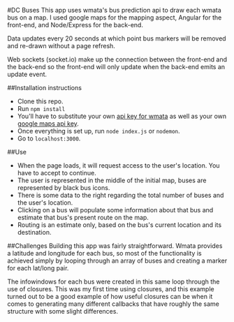 #DC Buses
This app uses wmata's bus prediction api to draw each wmata bus on a map.  I used google maps for the mapping aspect, Angular for the front-end, and Node/Express for the back-end.

Data updates every 20 seconds at which point bus markers will be removed and re-drawn without a page refresh.

Web sockets (socket.io) make up the connection between the front-end and the back-end so the front-end will only update when the back-end emits an update event.

##Installation instructions
*  Clone this repo.
*  Run `npm install`
*  You'll have to substitute your own [api key for wmata](https://developer.wmata.com/) as well as your own [google maps api key](https://developers.google.com/maps/signup?hl=en).
*  Once everything is set up, run `node index.js` or `nodemon`.
*  Go to `localhost:3000`.

##Use
*  When the page loads, it will request access to the user's location.  You have to accept to continue.
*  The user is represented in the middle of the initial map, buses are represented by black bus icons.
*  There is some data to the right regarding the total number of buses and the user's location.
*  Clicking on a bus will populate some information about that bus and estimate that bus's present route on the map.
*  Routing is an estimate only, based on the bus's current location and its destination.

##Challenges
Building this app was fairly straightforward.  Wmata provides a latitude and longitude for each bus, so most of the functionality is achieved simply by looping through an array of buses and creating a marker for each lat/long pair.

The infowindows for each bus were created in this same loop through the use of closures.  This was my first time using closures, and this example turned out to be a good example of how useful closures can be when it comes to generating many different callbacks that have roughly the same structure with some slight differences.
